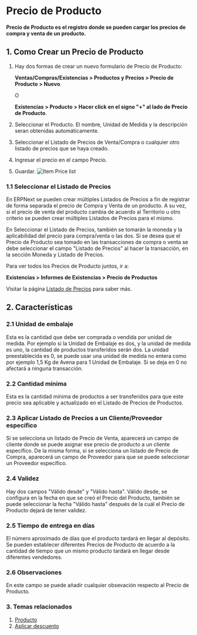 <!-- add-breadcrumbs -->
# Precio de Producto

**Precio de Producto es el registro donde se pueden cargar los precios de compra y venta de un producto.**

## 1. Como Crear un Precio de Producto
1. Hay dos formas de crear un nuevo formulario de Precio de Producto:

    **Ventas/Compras/Existencias > Productos y Precios > Precio de Producto > Nuevo**.
 
    O

    **Existencias > Producto > Hacer click en el signo "+" al lado de Precio de Producto**.
2. Seleccionar el Producto. El nombre, Unidad de Medida y la descripción seran obtenidas automáticamente.
3. Seleccionar el Listado de Precios de Venta/Compra o cualquier otro listado de precios que se haya creado. 
4. Ingresar el precio en el campo Precio.
5. Guardar.
    <img class="screenshot" alt="Item Price list" src="{{docs_base_url}}/assets/img/stock/item-price-1.png">


### 1.1 Seleccionar el Listado de Precios

En ERPNext se pueden crear múltiples Listados de Precios a fin de registrar de forma separada el precio de Compra y Venta de un producto. A su vez, si el precio de venta del producto cambia de acuerdo al Territorio u otro criterio se pueden crear múltiples Listados de Precios para el mismo.

En Seleccionar el Listado de Precios, también se tomarán la moneda y la aplicabilidad del precio para compra/venta o las dos. Si se desea que el Precio de Producto sea tomado en las transacciones de compra o venta se debe seleccionar el campo "Listado de Precios" al hacer la transacción, en la sección Moneda y Listado de Precios.  

Para ver todos los Precios de Producto juntos, ir a:

**Existencias > Informes de Existencias > Precio de Productos**

Visitar la página [Listado de Precios](/docs/user/manual/en/stock/price-lists) para saber más.

## 2. Características

### 2.1 Unidad de embalaje
Esta es la cantidad que debe ser comprada o vendida por unidad de medida. Por ejemplo si la Unidad de Embalaje es dos, y la unidad de medida es uno, la cantidad de productos transferidos serán dos. La unidad preestablecida es 0, se puede usar una unidad de medida no entera como por ejemplo 1,5 Kg de Avena para 1 Unidad de Embalaje. Si se deja en 0 no afectará a ninguna transacción.

### 2.2 Cantidad mínima
Esta es la cantidad mínima de productos a ser transferidos para que este precio sea aplicable y actualizado en el Listado de Precios de Productos. 

### 2.3 Aplicar Listado de Precios a un Cliente/Proveedor específico 
Si se selecciona un listado de Precio de Venta, aparecerá un campo de cliente donde se puede asignar ese precio de producto a un cliente específico. De la misma forma, si se selecciona un listado de Precio de Compra, aparecerá un campo de Proveedor para que se puede seleccionar un Proveedor específico. 

### 2.4 Validez
Hay dos campos "Válido desde" y "Válido hasta". Válido desde, se configura en la fecha en que se creó el Precio del Producto, también se puede seleccionar la fecha "Válido hasta" después de la cuál el Precio de Producto dejará de tener validez. 

### 2.5 Tiempo de entrega en días
El número aproximado de días que el producto tardará en llegar al depósito. Se pueden establecer diferentes Precios de Producto de acuerdo a la cantidad de tiempo que un mismo producto tardará en llegar desde diferentes vendedores. 

### 2.6 Observaciones
En este campo se puede añadir cualquier obsevación respecto al Precio de Producto. 

### 3. Temas relacionados
1. [Producto](/docs/user/manual/en/stock/item)
1. [Aplicar descuento](/docs/user/manual/en/selling/articles/applying-discount)
